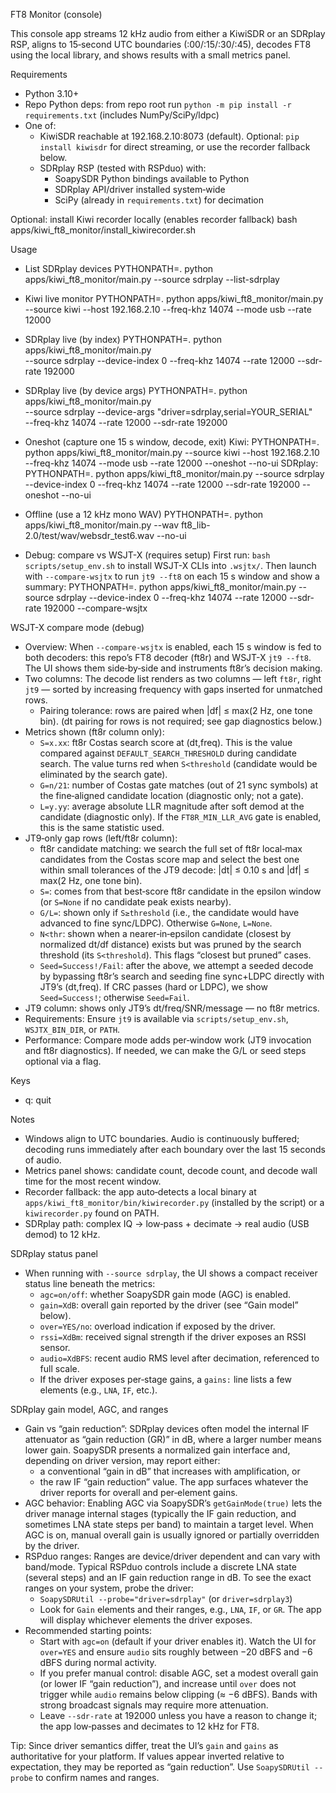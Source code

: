 FT8 Monitor (console)

This console app streams 12 kHz audio from either a KiwiSDR or an SDRplay RSP,
aligns to 15‑second UTC boundaries (:00/:15/:30/:45), decodes FT8 using the
local library, and shows results with a small metrics panel.

Requirements
- Python 3.10+
- Repo Python deps: from repo root run `python -m pip install -r requirements.txt`
  (includes NumPy/SciPy/ldpc)
- One of:
  - KiwiSDR reachable at 192.168.2.10:8073 (default). Optional: `pip install kiwisdr`
    for direct streaming, or use the recorder fallback below.
  - SDRplay RSP (tested with RSPduo) with:
    - SoapySDR Python bindings available to Python
    - SDRplay API/driver installed system‑wide
    - SciPy (already in `requirements.txt`) for decimation

Optional: install Kiwi recorder locally (enables recorder fallback)
  bash apps/kiwi_ft8_monitor/install_kiwirecorder.sh

Usage
- List SDRplay devices
  PYTHONPATH=. python apps/kiwi_ft8_monitor/main.py --source sdrplay --list-sdrplay

- Kiwi live monitor
  PYTHONPATH=. python apps/kiwi_ft8_monitor/main.py \
    --source kiwi --host 192.168.2.10 --freq-khz 14074 --mode usb --rate 12000

- SDRplay live (by index)
  PYTHONPATH=. python apps/kiwi_ft8_monitor/main.py \
    --source sdrplay --device-index 0 --freq-khz 14074 --rate 12000 --sdr-rate 192000

- SDRplay live (by device args)
  PYTHONPATH=. python apps/kiwi_ft8_monitor/main.py \
    --source sdrplay --device-args "driver=sdrplay,serial=YOUR_SERIAL" \
    --freq-khz 14074 --rate 12000 --sdr-rate 192000

- Oneshot (capture one 15 s window, decode, exit)
  Kiwi:    PYTHONPATH=. python apps/kiwi_ft8_monitor/main.py --source kiwi --host 192.168.2.10 --freq-khz 14074 --mode usb --rate 12000 --oneshot --no-ui
  SDRplay: PYTHONPATH=. python apps/kiwi_ft8_monitor/main.py --source sdrplay --device-index 0 --freq-khz 14074 --rate 12000 --sdr-rate 192000 --oneshot --no-ui

- Offline (use a 12 kHz mono WAV)
  PYTHONPATH=. python apps/kiwi_ft8_monitor/main.py --wav ft8_lib-2.0/test/wav/websdr_test6.wav --no-ui

- Debug: compare vs WSJT-X (requires setup)
  First run: `bash scripts/setup_env.sh` to install WSJT-X CLIs into `.wsjtx/`.
  Then launch with `--compare-wsjtx` to run `jt9 --ft8` on each 15 s window and show a summary:
  PYTHONPATH=. python apps/kiwi_ft8_monitor/main.py --source sdrplay --device-index 0 --freq-khz 14074 --rate 12000 --sdr-rate 192000 --compare-wsjtx

WSJT-X compare mode (debug)
- Overview: When `--compare-wsjtx` is enabled, each 15 s window is fed to both decoders: this repo’s FT8 decoder (ft8r) and WSJT-X `jt9 --ft8`. The UI shows them side‑by‑side and instruments ft8r’s decision making.
- Two columns: The decode list renders as two columns — left `ft8r`, right `jt9` — sorted by increasing frequency with gaps inserted for unmatched rows.
  - Pairing tolerance: rows are paired when |df| ≤ max(2 Hz, one tone bin). (dt pairing for rows is not required; see gap diagnostics below.)
- Metrics shown (ft8r column only):
  - `S=x.xx`: ft8r Costas search score at (dt,freq). This is the value compared against `DEFAULT_SEARCH_THRESHOLD` during candidate search. The value turns red when `S<threshold` (candidate would be eliminated by the search gate).
  - `G=n/21`: number of Costas gate matches (out of 21 sync symbols) at the fine‑aligned candidate location (diagnostic only; not a gate).
  - `L=y.yy`: average absolute LLR magnitude after soft demod at the candidate (diagnostic only). If the `FT8R_MIN_LLR_AVG` gate is enabled, this is the same statistic used.
- JT9‑only gap rows (left/ft8r column):
  - ft8r candidate matching: we search the full set of ft8r local‑max candidates from the Costas score map and select the best one within small tolerances of the JT9 decode: |dt| ≤ 0.10 s and |df| ≤ max(2 Hz, one tone bin).
  - `S=`: comes from that best‑score ft8r candidate in the epsilon window (or `S=None` if no candidate peak exists nearby).
  - `G/L=`: shown only if `S≥threshold` (i.e., the candidate would have advanced to fine sync/LDPC). Otherwise `G=None`, `L=None`.
  - `N<thr`: shown when a nearer‑in‑epsilon candidate (closest by normalized dt/df distance) exists but was pruned by the search threshold (its `S<threshold`). This flags “closest but pruned” cases.
  - `Seed=Success!/Fail`: after the above, we attempt a seeded decode by bypassing ft8r’s search and seeding fine sync+LDPC directly with JT9’s (dt,freq). If CRC passes (hard or LDPC), we show `Seed=Success!`; otherwise `Seed=Fail`.
- JT9 column: shows only JT9’s dt/freq/SNR/message — no ft8r metrics.
- Requirements: Ensure `jt9` is available via `scripts/setup_env.sh`, `WSJTX_BIN_DIR`, or `PATH`.
- Performance: Compare mode adds per‑window work (JT9 invocation and ft8r diagnostics). If needed, we can make the G/L or seed steps optional via a flag.

Keys
- q: quit

Notes
- Windows align to UTC boundaries. Audio is continuously buffered; decoding runs
  immediately after each boundary over the last 15 seconds of audio.
- Metrics panel shows: candidate count, decode count, and decode wall time for
  the most recent window.
- Recorder fallback: the app auto‑detects a local binary at
  `apps/kiwi_ft8_monitor/bin/kiwirecorder.py` (installed by the script) or a
  `kiwirecorder.py` found on PATH.
- SDRplay path: complex IQ → low‑pass + decimate → real audio (USB demod) to 12 kHz.

SDRplay status panel
- When running with `--source sdrplay`, the UI shows a compact receiver status line beneath the metrics:
  - `agc=on/off`: whether SoapySDR gain mode (AGC) is enabled.
  - `gain=XdB`: overall gain reported by the driver (see “Gain model” below).
  - `over=YES/no`: overload indication if exposed by the driver.
  - `rssi=XdBm`: received signal strength if the driver exposes an RSSI sensor.
  - `audio=XdBFS`: recent audio RMS level after decimation, referenced to full scale.
  - If the driver exposes per‑stage gains, a `gains:` line lists a few elements (e.g., `LNA`, `IF`, etc.).

SDRplay gain model, AGC, and ranges
- Gain vs “gain reduction”: SDRplay devices often model the internal IF attenuator as “gain reduction (GR)” in dB, where a larger number means lower gain. SoapySDR presents a normalized gain interface and, depending on driver version, may report either:
  - a conventional “gain in dB” that increases with amplification, or
  - the raw IF “gain reduction” value. The app surfaces whatever the driver reports for overall and per‑element gains.
- AGC behavior: Enabling AGC via SoapySDR’s `getGainMode(true)` lets the driver manage internal stages (typically the IF gain reduction, and sometimes LNA state steps per band) to maintain a target level. When AGC is on, manual overall gain is usually ignored or partially overridden by the driver.
- RSPduo ranges: Ranges are device/driver dependent and can vary with band/mode. Typical RSPduo controls include a discrete LNA state (several steps) and an IF gain reduction range in dB. To see the exact ranges on your system, probe the driver:
  - `SoapySDRUtil --probe="driver=sdrplay"` (or `driver=sdrplay3`)
  - Look for `Gain` elements and their ranges, e.g., `LNA`, `IF`, or `GR`. The app will display whichever elements the driver exposes.
- Recommended starting points:
  - Start with `agc=on` (default if your driver enables it). Watch the UI for `over=YES` and ensure `audio` sits roughly between −20 dBFS and −6 dBFS during normal activity.
  - If you prefer manual control: disable AGC, set a modest overall gain (or lower IF “gain reduction”), and increase until `over` does not trigger while `audio` remains below clipping (≈ −6 dBFS). Bands with strong broadcast signals may require more attenuation.
  - Leave `--sdr-rate` at 192000 unless you have a reason to change it; the app low‑passes and decimates to 12 kHz for FT8.

Tip: Since driver semantics differ, treat the UI’s `gain` and `gains` as authoritative for your platform. If values appear inverted relative to expectation, they may be reported as “gain reduction”. Use `SoapySDRUtil --probe` to confirm names and ranges.
